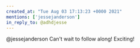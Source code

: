 ```yaml
---
created_at: "Tue Aug 03 17:13:23 +0000 2021"
mentions: ['jessejanderson']
in_reply_to: @adhdjesse
---
```


@jessejanderson Can't wait to follow along! Exciting!